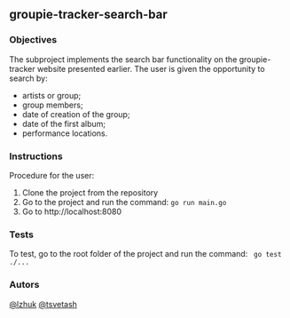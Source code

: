 ## **groupie-tracker-search-bar** 

### **Objectives**

The subproject implements the search bar functionality on the groupie-tracker website presented earlier. The user is given the opportunity to search by:
- artists or group;
- group members;
- date of creation of the group;
- date of the first album;
- performance locations.

### **Instructions**

Procedure for the user:
<br>

1. Clone the project from the repository
2. Go to the project and run the command: `go run main.go`
3. Go to http://localhost:8080


### **Tests**

To test, go to the root folder of the project and run the command: ` go test ./...`

### **Autors**

[@lzhuk](https://01.alem.school/git/lzhuk)
[@tsvetash](https://01.alem.school/git/tsvetash)